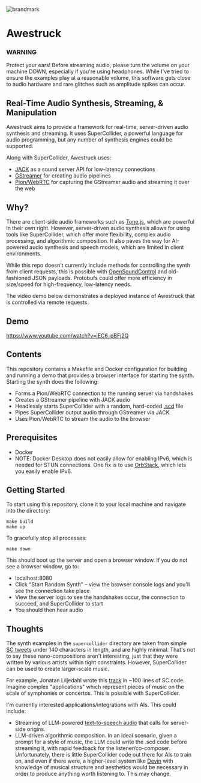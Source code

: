![brandmark](https://github.com/po-studio/awestruck/assets/1250151/84795f2f-31de-4db3-b653-becab5dc06b9)

# Awestruck

### WARNING
Protect your ears! Before streaming audio, please turn the volume on your machine DOWN, especially if you're using headphones. While I've tried to ensure the examples play at a reasonable volume, this software gets close to audio hardware and rare glitches such as amplitude spikes can occur.

## Real-Time Audio Synthesis, Streaming, & Manipulation
Awestruck aims to provide a framework for real-time, server-driven audio synthesis and streaming. It uses SuperCollider, a powerful language for audio programming, but any number of synthesis engines could be supported.

Along with SuperCollider, Awestruck uses:
* [JACK](https://jackaudio.org/) as a sound server API for low-latency connections
* [GStreamer](https://gstreamer.freedesktop.org/documentation/?gi-language=c) for creating audio pipelines
* [Pion/WebRTC](https://github.com/pion/webrtc) for capturing the GStreamer audio and streaming it over the web

## Why?
There are client-side audio frameworks such as [Tone.js](https://tonejs.github.io/), which are powerful in their own right. However, server-driven audio synthesis allows for using tools like SuperCollider, which offer more flexibility, complex audio processing, and algorithmic composition. It also paves the way for AI-powered audio synthesis and speech models, which are limited in client environments.

While this repo doesn't currently include methods for controlling the synth from client requests, this is possible with [OpenSoundControl](https://ccrma.stanford.edu/groups/osc/index.html) and old-fashioned JSON payloads. Protobufs could offer more efficiency in size/speed for high-frequency, low-latency needs.

The video demo below demonstrates a deployed instance of Awestruck that is controlled via remote requests.

## Demo
https://www.youtube.com/watch?v=iEC6-pBFj2Q

## Contents
This repository contains a Makefile and Docker configuration for building and running a demo that provides a browser interface for starting the synth. Starting the synth does the following:

* Forms a Pion/WebRTC connection to the running server via handshakes
* Creates a GStreamer pipeline with JACK audio
* Headlessly starts SuperCollider with a random, hard-coded [.scd](https://sctweets.tumblr.com/) file
* Pipes SuperCollider output audio through GStreamer via JACK
* Uses Pion/WebRTC to stream the audio to the browser

## Prerequisites

* Docker
* NOTE: Docker Desktop does not easily allow for enabling IPv6, which is needed for STUN connections. One fix is to use [OrbStack](https://orbstack.dev/), which lets you easily enable IPv6.

## Getting Started

To start using this repository, clone it to your local machine and navigate into the directory:

```
make build
make up
```

To gracefully stop all processes:
```
make down
```

This should boot up the server and open a browser window. If you do not see a browser window, go to:
* localhost:8080
* Click "Start Random Synth" – view the browser console logs and you'll see the connection take place
* View the server logs to see the handshakes occur, the connection to succeed, and SuperCollider to start
* You should then hear audio

## Thoughts
The synth examples in the `supercollider` directory are taken from simple [SC tweets](https://sctweets.tumblr.com) under 140 characters in length, and are highly minimal. That's not to say these nano-compositions aren't interesting, just that they were written by various artists within tight constraints. However, SuperCollider can be used to create larger-scale music.

For example, Jonatan Liljedahl wrote this [track](https://open.spotify.com/track/4VecDB1uhp44posWgt85yN?si=b226049745f14d82) in ~100 lines of SC code. Imagine complex "applications" which represent pieces of music on the scale of symphonies or concertos. This is possible with SuperCollider.

I'm currently interested applications/integrations with AIs. This could include:
* Streaming of LLM-powered [text-to-speech audio](https://github.com/suno-ai/bark) that calls for server-side origins.
* LLM-driven algorithmic composition. In an ideal scenario, given a prompt for a style of music, the LLM could write the .scd code before streaming it, with rapid feedback for the listener/co-composer. Unfortunately, there is little SuperCollider code out there for AIs to train on, and even if there were, a higher-level system like [Devin](https://www.cognition-labs.com/introducing-devin) with knowledge of musical structure and aesthetics would be necessary in order to produce anything worth listening to. This may change.
